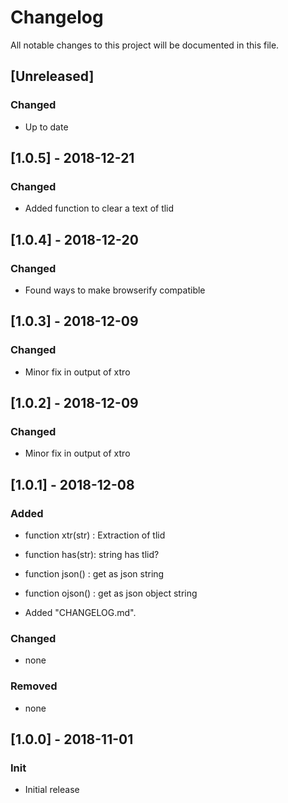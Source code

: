 # Changelog
All notable changes to this project will be documented in this file.
 
## [Unreleased]
### Changed
- Up to date

## [1.0.5] - 2018-12-21
### Changed
- Added function to clear a  text of tlid

## [1.0.4] - 2018-12-20
### Changed
- Found ways to make browserify compatible

## [1.0.3] - 2018-12-09
### Changed
- Minor fix in output of xtro

## [1.0.2] - 2018-12-09
### Changed
- Minor fix in output of xtro

## [1.0.1] - 2018-12-08
### Added
- function xtr(str) : Extraction of tlid
- function has(str): string has tlid?
- function json() : get as json string
- function ojson() : get as json object string

- Added  "CHANGELOG.md".

### Changed
- none

### Removed
- none

## [1.0.0] - 2018-11-01
### Init
- Initial release
